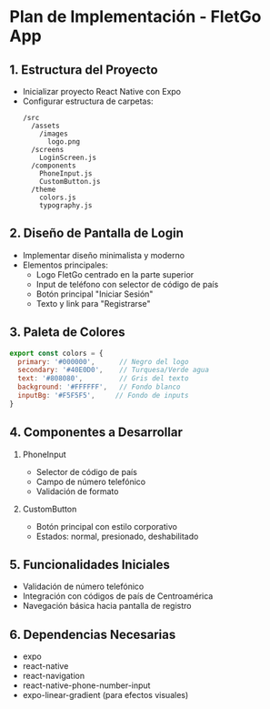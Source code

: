 # Plan de Implementación - FletGo App

## 1. Estructura del Proyecto
- Inicializar proyecto React Native con Expo
- Configurar estructura de carpetas:
  ```
  /src
    /assets
      /images
        logo.png
    /screens
      LoginScreen.js
    /components
      PhoneInput.js
      CustomButton.js
    /theme
      colors.js
      typography.js
  ```

## 2. Diseño de Pantalla de Login
- Implementar diseño minimalista y moderno
- Elementos principales:
  - Logo FletGo centrado en la parte superior
  - Input de teléfono con selector de código de país
  - Botón principal "Iniciar Sesión"
  - Texto y link para "Registrarse"

## 3. Paleta de Colores
```javascript
export const colors = {
  primary: '#000000',      // Negro del logo
  secondary: '#40E0D0',    // Turquesa/Verde agua
  text: '#808080',         // Gris del texto
  background: '#FFFFFF',   // Fondo blanco
  inputBg: '#F5F5F5',     // Fondo de inputs
}
```

## 4. Componentes a Desarrollar
1. PhoneInput
   - Selector de código de país
   - Campo de número telefónico
   - Validación de formato

2. CustomButton
   - Botón principal con estilo corporativo
   - Estados: normal, presionado, deshabilitado

## 5. Funcionalidades Iniciales
- Validación de número telefónico
- Integración con códigos de país de Centroamérica
- Navegación básica hacia pantalla de registro

## 6. Dependencias Necesarias
- expo
- react-native
- react-navigation
- react-native-phone-number-input
- expo-linear-gradient (para efectos visuales)
